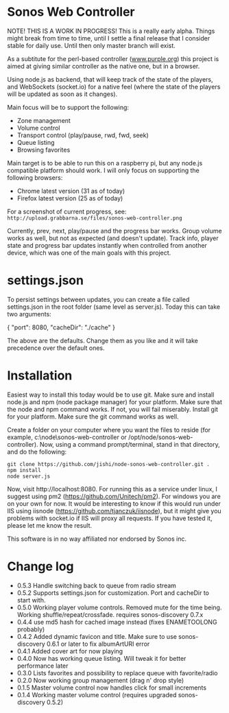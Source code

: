Sonos Web Controller
====================

NOTE! THIS IS A WORK IN PROGRESS! This is a really early alpha. Things might break from time to time, until I settle a final release that I consider stable for daily use. Until then only master branch will exist.

As a subtitute for the perl-based controller (www.purple.org) this project is aimed at giving similar controller as the native one, but in a browser.

Using node.js as backend, that will keep track of the state of the players, and WebSockets (socket.io) for a native feel (where the state of the players will be updated as soon as it changes).

Main focus will be to support the following:

 * Zone management
 * Volume control
 * Transport control (play/pause, rwd, fwd, seek)
 * Queue listing
 * Browsing favorites

Main target is to be able to run this on a raspberry pi, but any node.js compatible platform should work. I will only focus on supporting the following browsers:

* Chrome latest version (31 as of today)
* Firefox latest version (25 as of today)

For a screenshot of current progress, see: `http://upload.grabbarna.se/files/sonos-web-controller.png`

Currently, prev, next, play/pause and the progress bar works. Group volume works as well, but not as expected (and doesn't update). Track info, player state and progress bar updates instantly when controlled from another device, which was one of the main goals with this project.

settings.json
=============

To persist settings between updates, you can create a file called settings.json in the root folder (same level as server.js). Today this can take two arguments:

{
	"port": 8080,
	"cacheDir": "./cache"
}

The above are the defaults. Change them as you like and it will take precedence over the default ones.

Installation
============

Easiest way to install this today would be to use git. Make sure and install node.js and npm (node package manager) for your platform. Make sure that the node and npm command works. If not, you will fail miserably. Install git for your platform. Make sure the git command works as well.

Create a folder on your computer where you want the files to reside (for example, c:\node\sonos-web-controller or /opt/node/sonos-web-controller). Now, using a command prompt/terminal, stand in that directory, and do the following:

	git clone https://github.com/jishi/node-sonos-web-controller.git .
	npm install
	node server.js

Now, visit http://localhost:8080. For running this as a service under linux, I suggest using pm2 (https://github.com/Unitech/pm2). For windows you are on your own for now. It would be interesting to know if this would run under IIS using iisnode (https://github.com/tjanczuk/iisnode), but it might give you problems with socket.io if IIS will proxy all requests. If you have tested it, please let me know the result.



This software is in no way affiliated nor endorsed by Sonos inc.

Change log
==========

 * 0.5.3 Handle switching back to queue from radio stream
 * 0.5.2 Supports settings.json for customization. Port and cacheDir to start with.
 * 0.5.0 Working player volume controls. Removed mute for the time being. Working shuffle/repeat/crossfade. requires sonos-discovery 0.7.x
 * 0.4.4 use md5 hash for cached image instead (fixes ENAMETOOLONG probably)
 * 0.4.2 Added dynamic favicon and title. Make sure to use sonos-discovery 0.6.1 or later to fix albumArtURI error
 * 0.4.1 Added cover art for now playing
 * 0.4.0 Now has working queue listing. Will tweak it for better performance later
 * 0.3.0 Lists favorites and possibility to replace queue with favorite/radio
 * 0.2.0 Now working group management (drag n' drop style)
 * 0.1.5 Master volume control now handles click for small increments
 * 0.1.4 Working master volume control (requires upgraded sonos-discovery 0.5.2)